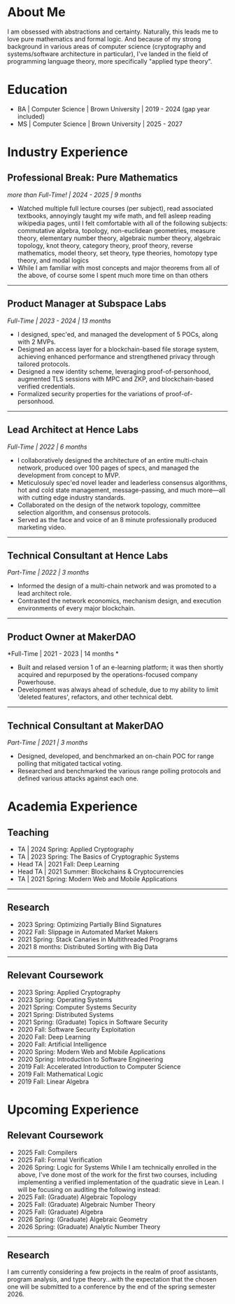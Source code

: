 # About Me
I am obsessed with abstractions and certainty. Naturally, this leads me to love pure mathematics and formal logic. And because of my strong background in various areas of computer science (cryptography and systems/software architecture in particular), I've landed in the field of programming language theory, more specifically "applied type theory".


# Education

- BA | Computer Science | Brown University | 2019 - 2024 (gap year included)
- MS | Computer Science | Brown University | 2025 - 2027


# Industry Experience

## Professional Break: Pure Mathematics

*more than Full-Time! | 2024 - 2025 | 9 months*

- Watched multiple full lecture courses (per subject), read associated textbooks, annoyingly taught my wife math, and fell asleep reading wikipedia pages, until I felt comfortable with all of the following subjects: commutative algebra, topology, non-euclidean geometries, measure theory, elementary number theory, algebraic number theory, algebraic topology, knot theory, category theory, proof theory, reverse mathematics, model theory, set theory, type theories, homotopy type theory, and modal logics
- While I am familiar with most concepts and major theorems from all of the above, of course some I spent much more time on than others

---

## Product Manager at Subspace Labs

*Full-Time | 2023 - 2024 | 13 months*

- I designed, spec'ed, and managed the development of 5 POCs, along with 2 MVPs.
- Designed an access layer for a blockchain-based file storage system, achieving enhanced performance and strengthened privacy through tailored protocols.
- Designed a new identity scheme, leveraging proof-of-personhood, augmented TLS sessions with MPC and ZKP, and blockchain-based verified credentials.
- Formalized security properties for the variations of proof-of-personhood.

---

## Lead Architect at Hence Labs

*Full-Time | 2022 | 6 months*

- I collaboratively designed the architecture of an entire multi-chain network, produced over 100 pages of specs, and managed the development from concept to MVP.
- Meticulosuly spec'ed novel leader and leaderless consensus algorithms, hot and cold state management, message-passing, and much more—all with cutting edge industry standards.
- Collaborated on the design of the network topology, committee selection algorithm, and consensus protocols.
- Served as the face and voice of an 8 minute professionally produced marketing video.

---

## Technical Consultant at Hence Labs

*Part-Time | 2022 | 3 months*

- Informed the design of a multi-chain network and was promoted to a lead architect role.
- Contrasted the network economics, mechanism design, and execution environments of every major blockchain.

---

## Product Owner at MakerDAO

*Full-Time | 2021 - 2023 | 14 months *

- Built and relased version 1 of an e-learning platform; it was then shortly acquired and repurposed by the operations-focused company Powerhouse.
- Development was always ahead of schedule, due to my ability to limit 'deleted features', refactors, and other technical debt.

---

## Technical Consultant at MakerDAO

*Part-Time | 2021 | 3 months*

- Designed, developed, and benchmarked an on-chain POC for range polling that mitigated tactical voting.
- Researched and benchmarked the various range polling protocols and defined various attacks against each one.


# Academia Experience

## Teaching

- TA | 2024 Spring: Applied Cryptography
- TA | 2023 Spring: The Basics of Cryptographic Systems
- Head TA | 2021 Fall: Deep Learning
- Head TA | 2021 Summer: Blockchains & Cryptocurrencies
- TA | 2021 Spring: Modern Web and Mobile Applications

---

## Research

- 2023 Spring: Optimizing Partially Blind Signatures
- 2022 Fall: Slippage in Automated Market Makers
- 2021 Spring: Stack Canaries in Multithreaded Programs
- 2021 8 months: Distributed Sorting with Big Data

---

## Relevant Coursework

- 2023 Spring: Applied Cryptography
- 2023 Spring: Operating Systems
- 2021 Spring: Computer Systems Security
- 2021 Spring: Distributed Systems
- 2021 Spring: (Graduate) Topics in Software Security
- 2020 Fall: Software Security Exploitation
- 2020 Fall: Deep Learning
- 2020 Fall: Artificial Intelligence
- 2020 Spring: Modern Web and Mobile Applications
- 2020 Spring: Introduction to Software Engineering
- 2019 Fall: Accelerated Introduction to Computer Science
- 2019 Fall: Mathematical Logic
- 2019 Fall: Linear Algebra

# Upcoming Experience

## Relevant Coursework
- 2025 Fall: Compilers
- 2025 Fall: Formal Verification
- 2026 Spring: Logic for Systems
While I am technically enrolled in the above, I've done most of the work for the first two courses, including implementing a verified implementation of the quadratic sieve in Lean. I will be focusing on auditing the following instead:
- 2025 Fall: (Graduate) Algebraic Topology
- 2025 Fall: (Graduate) Algebraic Number Theory
- 2025 Fall: (Graduate) Algebra
- 2026 Spring: (Graduate) Algebraic Geometry
- 2026 Spring: (Graduate) Analytic Number Theory


---

## Research
I am currently considering a few projects in the realm of proof assistants, program analysis, and type theory...with the expectation that the chosen one will be submitted to a conference by the end of the spring semester 2026.


